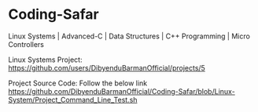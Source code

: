 # Coding-Safar
Linux Systems | Advanced-C | Data Structures | C++ Programming | Micro Controllers

Linux Systems Project: https://github.com/users/DibyenduBarmanOfficial/projects/5

Project Source Code: Follow the below link
https://github.com/DibyenduBarmanOfficial/Coding-Safar/blob/Linux-System/Project_Command_Line_Test.sh
